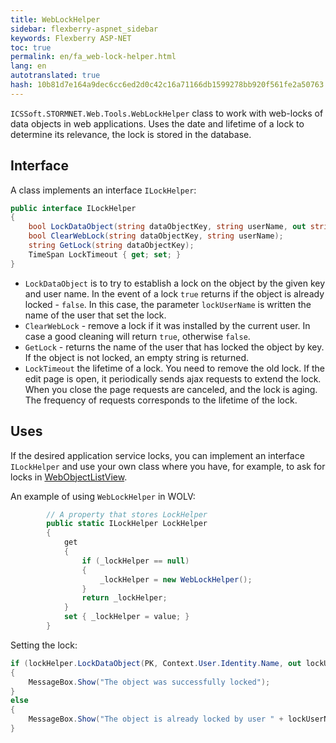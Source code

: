 ```yaml
--- 
title: WebLockHelper 
sidebar: flexberry-aspnet_sidebar 
keywords: Flexberry ASP-NET 
toc: true 
permalink: en/fa_web-lock-helper.html 
lang: en 
autotranslated: true 
hash: 10b81d7e164a9dec6cc6ed2d0c42c16a71166db1599278bb920f561fe2a50763 
--- 
```


`ICSSoft.STORMNET.Web.Tools.WebLockHelper` class to work with web-locks of data objects in web applications. Uses the date and lifetime of a lock to determine its relevance, the lock is stored in the database. 

## Interface 

A class implements an interface `ILockHelper`: 

```csharp
public interface ILockHelper
{
    bool LockDataObject(string dataObjectKey, string userName, out string lockUserName);
    bool ClearWebLock(string dataObjectKey, string userName);
    string GetLock(string dataObjectKey);
    TimeSpan LockTimeout { get; set; }
}
``` 

* `LockDataObject` is to try to establish a lock on the object by the given key and user name. In the event of a lock `true` returns if the object is already locked - `false`. In this case, the parameter `lockUserName` is written the name of the user that set the lock. 
* `ClearWebLock` - remove a lock if it was installed by the current user. In case a good cleaning will return `true`, otherwise `false`. 
* `GetLock` - returns the name of the user that has locked the object by key. If the object is not locked, an empty string is returned. 
* `LockTimeout` the lifetime of a lock. You need to remove the old lock. If the edit page is open, it periodically sends ajax requests to extend the lock. When you close the page requests are canceled, and the lock is aging. The frequency of requests corresponds to the lifetime of the lock. 

## Uses 

If the desired application service locks, you can implement an interface `ILockHelper` and use your own class where you have, for example, to ask for locks in [WebObjectListView](fa_web-object-list-view.html). 

An example of using `WebLockHelper` in WOLV: 

```csharp
        // A property that stores LockHelper 
        public static ILockHelper LockHelper
        {
            get
            {
                if (_lockHelper == null)
                {
                    _lockHelper = new WebLockHelper();
                }
                return _lockHelper;
            }
            set { _lockHelper = value; }
        }
``` 

Setting the lock: 

```csharp
if (lockHelper.LockDataObject(PK, Context.User.Identity.Name, out lockUserName))
{
    MessageBox.Show("The object was successfully locked");
} 
else
{
    MessageBox.Show("The object is already locked by user " + lockUserName);
}
``` 



